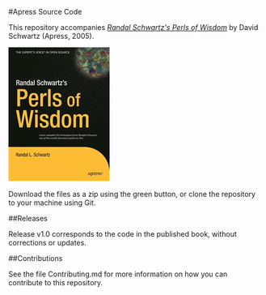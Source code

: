 #Apress Source Code

This repository accompanies [*Randal Schwartz's Perls of Wisdom*](http://www.apress.com/9781590593233) by David Schwartz (Apress, 2005).

![Cover image](9781590593233.jpg)

Download the files as a zip using the green button, or clone the repository to your machine using Git.

##Releases

Release v1.0 corresponds to the code in the published book, without corrections or updates.

##Contributions

See the file Contributing.md for more information on how you can contribute to this repository.
